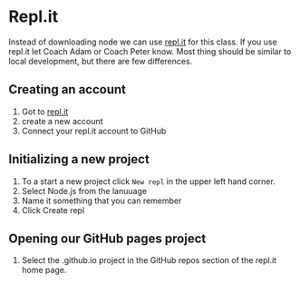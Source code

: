 # Repl.it

Instead of downloading node we can use [repl.it](http://repl.it) for this class.
If you use repl.it let Coach Adam or Coach Peter know. Most thing should be
similar to local development, but there are few differences.

## Creating an account 

1. Got to [repl.it](http://repl.it) 
1. create a new account
1. Connect your repl.it account to GitHub

## Initializing a new project

1. To a start a new project click `New repl` in the upper left hand corner.
1. Select Node.js from the lanuuage
1. Name it something that you can remember
1. Click Create repl

## Opening our GitHub pages project

1. Select the <username>.github.io project in the GitHub repos section of the
   repl.it home page.
